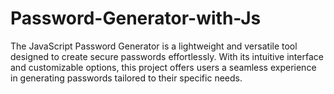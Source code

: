# Password-Generator-with-Js
The JavaScript Password Generator is a lightweight and versatile tool designed to create secure passwords effortlessly. With its intuitive interface and customizable options, this project offers users a seamless experience in generating passwords tailored to their specific needs.
